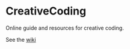 # CreativeCoding
Online guide and resources for creative coding.

See the [wiki](https://github.com/XRRCA/CreativeCoding/wiki)
